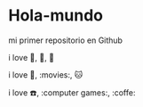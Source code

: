# Hola-mundo

mi primer repositorio en Github

i love :icecream:, :pizza:, :dog:

i love :football:, :movies:, :cat:

i love :phone:, :computer games:, :coffe:

